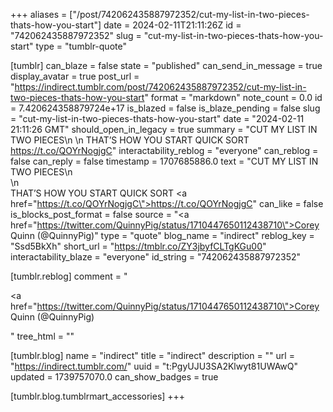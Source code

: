 +++
aliases = ["/post/742062435887972352/cut-my-list-in-two-pieces-thats-how-you-start"]
date = 2024-02-11T21:11:26Z
id = "742062435887972352"
slug = "cut-my-list-in-two-pieces-thats-how-you-start"
type = "tumblr-quote"

[tumblr]
can_blaze = false
state = "published"
can_send_in_message = true
display_avatar = true
post_url = "https://indirect.tumblr.com/post/742062435887972352/cut-my-list-in-two-pieces-thats-how-you-start"
format = "markdown"
note_count = 0.0
id = 7.420624358879724e+17
is_blazed = false
is_blaze_pending = false
slug = "cut-my-list-in-two-pieces-thats-how-you-start"
date = "2024-02-11 21:11:26 GMT"
should_open_in_legacy = true
summary = "CUT MY LIST IN TWO PIECES\n \n THAT’S HOW YOU START QUICK SORT https://t.co/QOYrNogjgC"
interactability_reblog = "everyone"
can_reblog = false
can_reply = false
timestamp = 1707685886.0
text = "CUT MY LIST IN TWO PIECES\n<br/>\n<br/>THAT’S HOW YOU START QUICK SORT <a href=\"https://t.co/QOYrNogjgC\">https://t.co/QOYrNogjgC</a>"
can_like = false
is_blocks_post_format = false
source = "<a href=\"https://twitter.com/QuinnyPig/status/1710447650112438710\">Corey Quinn (@QuinnyPig)</a>"
type = "quote"
blog_name = "indirect"
reblog_key = "Ssd5BkXh"
short_url = "https://tmblr.co/ZY3jbyfCLTgKGu00"
interactability_blaze = "everyone"
id_string = "742062435887972352"

[tumblr.reblog]
comment = "<p><a href=\"https://twitter.com/QuinnyPig/status/1710447650112438710\">Corey Quinn (@QuinnyPig)</a></p>"
tree_html = ""

[tumblr.blog]
name = "indirect"
title = "indirect"
description = ""
url = "https://indirect.tumblr.com/"
uuid = "t:PgyUJU3SA2Klwyt81UWAwQ"
updated = 1739757070.0
can_show_badges = true

[tumblr.blog.tumblrmart_accessories]
+++
